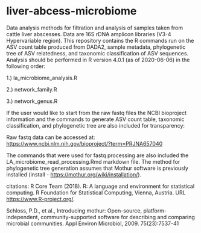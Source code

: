 # liver-abcess-microbiome

Data analysis methods for filtration and analysis of samples taken from cattle liver abscesses. Data are 16S rDNA amplicon libraries (V3-4 Hypervariable region). This repository contains the R commands run on the ASV count table produced from DADA2, sample metadata, phylogenetic tree of ASV relatedness, and taxonomic classification of ASV sequences. Analysis should be performed in R version 4.0.1 (as of 2020-06-06) in the following order:
  
  1.) la_microbiome_analysis.R
  
  2.) network_family.R
  
  3.) network_genus.R 

If the user would like to start from the raw fastq files the NCBI bioproject information and the commands to generate ASV count table, taxonomic classification, and phylogenetic tree are also included for transparency:

Raw fastq data can be accessed at: https://www.ncbi.nlm.nih.gov/bioproject/?term=PRJNA657040

The commands that were used for fastq processing are also included the LA_microbiome_read_processing.Rmd markdown file. The method for phylogenetic tree generation assumes that Mothur software is previously installed (install - https://mothur.org/wiki/installation/).

citations:
R Core Team (2018). R: A language and environment for statistical computing. R Foundation for Statistical Computing, Vienna, Austria. URL https://www.R-project.org/.
  
Schloss, P.D., et al., Introducing mothur: Open-source, platform-independent, community-supported software for describing and comparing microbial communities. Appl Environ Microbiol, 2009. 75(23):7537-41
